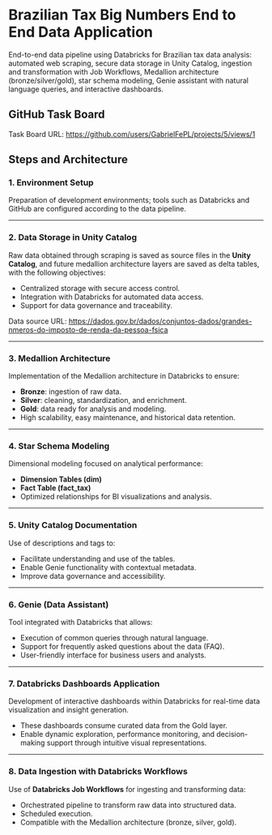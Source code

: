 # Brazilian Tax Big Numbers End to End Data Application
End-to-end data pipeline using Databricks for Brazilian tax data analysis: automated web scraping, secure data storage in Unity Catalog, ingestion and transformation with Job Workflows, Medallion architecture (bronze/silver/gold), star schema modeling, Genie assistant with natural language queries, and interactive dashboards.

## GitHub Task Board
Task Board URL: https://github.com/users/GabrielFePL/projects/5/views/1

## Steps and Architecture

### 1. Environment Setup
Preparation of development environments; tools such as Databricks and GitHub are configured according to the data pipeline.

---

### 2. Data Storage in Unity Catalog
Raw data obtained through scraping is saved as source files in the **Unity Catalog**, and future medallion architecture layers are saved as delta tables, with the following objectives:
- Centralized storage with secure access control.
- Integration with Databricks for automated data access.
- Support for data governance and traceability.

Data source URL:
https://dados.gov.br/dados/conjuntos-dados/grandes-nmeros-do-imposto-de-renda-da-pessoa-fsica

---

### 3. Medallion Architecture
Implementation of the Medallion architecture in Databricks to ensure:
- **Bronze**: ingestion of raw data.
- **Silver**: cleaning, standardization, and enrichment.
- **Gold**: data ready for analysis and modeling.
- High scalability, easy maintenance, and historical data retention.

---

### 4. Star Schema Modeling
Dimensional modeling focused on analytical performance:
- **Dimension Tables (dim)**
- **Fact Table (fact_tax)**
- Optimized relationships for BI visualizations and analysis.

---

### 5. Unity Catalog Documentation
Use of descriptions and tags to:
- Facilitate understanding and use of the tables.
- Enable Genie functionality with contextual metadata.
- Improve data governance and accessibility.

---

### 6. Genie (Data Assistant)
Tool integrated with Databricks that allows:
- Execution of common queries through natural language.
- Support for frequently asked questions about the data (FAQ).
- User-friendly interface for business users and analysts.

---

### 7. Databricks Dashboards Application
Development of interactive dashboards within Databricks for real-time data visualization and insight generation.
- These dashboards consume curated data from the Gold layer.
- Enable dynamic exploration, performance monitoring, and decision-making support through intuitive visual representations.

---

### 8. Data Ingestion with Databricks Workflows
Use of **Databricks Job Workflows** for ingesting and transforming data:
- Orchestrated pipeline to transform raw data into structured data.
- Scheduled execution.
- Compatible with the Medallion architecture (bronze, silver, gold).
